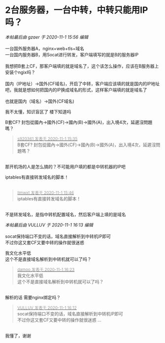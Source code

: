 # 2台服务器，一台中转，中转只能用IP吗？


<i class="pstatus"> 本帖最后由 gzaer 于 2020-11-1 15:56 编辑 </i><br />
<br />
一台国外服务器A，nginx+web+tls+域名<br />
一台国内服务器B，用Socat进行转发，客户端填写的就是B的服务器IP<br />
<br />
我想把B套上CF，那客户端填的就是域名了，这个该怎么操作，应该在B服务器上安装个ngix吗？<br />
<br />
国内（IP地址）→国外(CF域名)，开启了中转，客户端应该填的就是国内的IP地址吧，我就是想如何把国内的IP换成域名的形式，这样客户端填的就是域名了<br />
<br />
也就是国内（域名）→国外(CF域名)

我不太懂，知识盲区了 楼下知道吗 

B套CF? 封包從國內→國外(CF)→國內(B)→國外(A)，出入境4次，延遲沒問題嗎？

<div class="quote"><blockquote><font size="2"><a href="https://www.hostloc.com/forum.php?mod=redirect&amp;goto=findpost&amp;pid=9385079&amp;ptid=760950" target="_blank"><font color="#999999">s920361 发表于 2020-11-1 15:35</font></a></font><br />
B套CF? 封包從國內→國外(CF)→國內(B)→國外(A)，出入境4次，延遲沒問題嗎？</blockquote></div><br />
那开机场的人是怎么搞的？不可能用户填的都是中转机器的IP吧

iptables有直接转发域名的脚本！<br />
<br />
<img src="static/image/smiley/default/lol.gif" smilieid="12" border="0" alt="" /><img src="static/image/smiley/default/lol.gif" smilieid="12" border="0" alt="" /><img src="static/image/smiley/default/lol.gif" smilieid="12" border="0" alt="" />

<div class="quote"><blockquote><font size="2"><a href="https://www.hostloc.com/forum.php?mod=redirect&amp;goto=findpost&amp;pid=9385118&amp;ptid=760950" target="_blank"><font color="#999999">llmwxt 发表于 2020-11-1 15:46</font></a></font><br />
iptables有直接转发域名的脚本！</blockquote></div><br />
不是转发域名，是指中转机配置域名，然后客户端上填的是域名

<i class="pstatus"> 本帖最后由 VULLUV 于 2020-11-1 16:13 编辑 </i><br />
<br />
socat保持端口不变的话，域名直接解析到中转机IP即可<br />
不过你这又套CF又要中转的操作就很迷惑

我文化水平低<br />
这个不是直接域名解析到中转机就可以了吗？

<div class="quote"><blockquote><font size="2"><a href="https://www.hostloc.com/forum.php?mod=redirect&amp;goto=findpost&amp;pid=9385243&amp;ptid=760950" target="_blank"><font color="#999999">damoo 发表于 2020-11-1 16:23</font></a></font><br />
我文化水平低<br />
这个不是直接域名解析到中转机就可以了吗？</blockquote></div><br />
解析的话 需要nginx绑定吗？ 

<div class="quote"><blockquote><font size="2"><a href="https://www.hostloc.com/forum.php?mod=redirect&amp;goto=findpost&amp;pid=9385210&amp;ptid=760950" target="_blank"><font color="#999999">VULLUV 发表于 2020-11-1 16:12</font></a></font><br />
socat保持端口不变的话，域名直接解析到中转机IP即可<br />
不过你这又套CF又要中转的操作就很迷惑 ...</blockquote></div><br />
我懂了，谢谢
